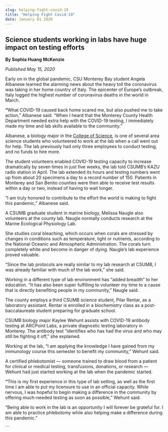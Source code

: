 ```yaml
---
slug: helping-fight-covid-19
title: "Helping Fight Covid-19"
date: January 01 2020
---
```


 
<h2>Science students working in labs have huge impact on testing efforts</h2>
<p><b>By Sophia Huang McKenzie</b></p>
<p><i>Published May 15, 2020</i></p>
<p>
  Early on in the global pandemic, CSU Monterey Bay student Angela Albanese
  learned the alarming news about the heavy toll the coronavirus was taking in
  her home country of Italy. The epicenter of Europe’s outbreak, Italy logged
  the highest number of coronavirus deaths in the world in March.
</p>
<p>
  <b>“</b>What COVID-19 caused back home scared me, but also pushed me to take
  action,” Albanese said. “When I heard that the Monterey County Health
  Department needed extra help with the COVID-19 testing, I immediately made my
  time and lab skills available to the community.”
</p>
<p>
  Albanese, a biology major in the
  <a href="https://csumb.edu/science/">College of Science</a>, is one of several
  area science students who volunteered to work at the lab when a call went out
  for help. The lab previously had only three employees to conduct testing, and
  no funds to hire more.
</p>
<p>
  The student volunteers enabled COVID-19 testing capacity to increase
  dramatically by seven times in just five weeks, the lab told CSUMB’s KAZU
  radio station in April. The lab extended its hours and testing numbers went up
  from about 20 specimens a day to a record number of 150. Patients in Monterey
  and San Benito counties were then able to receive test results within a day or
  two, instead of having to wait longer.
</p>
<p>
  “I am truly honored to contribute to the effort the world is making to fight
  this pandemic,” Albanese said.
</p>
<p>
  A CSUMB graduate student in marine biology, Melissa Naugle also volunteers at
  the county lab. Naugle normally conducts research at the Marine Ecological
  Physiology Lab.
</p>
<p>
  She studies coral bleaching, which occurs when corals are stressed by changes
  in conditions such as temperature, light or nutrients, according to the
  National Oceanic and Atmospheric Administration. The corals turn completely
  white and become in danger of dying. Naugle’s lab experience proved valuable.
</p>
<p>
  “Since the lab protocols are really similar to my lab research at CSUMB, I was
  already familiar with much of the lab work,” she said.
</p>
<p>
  Working in a different type of lab environment has “added breadth” to her
  education. “It has also been super fulfilling to volunteer my time to a cause
  that is directly benefiting people in my community,” Naugle said.
</p>
<p>
  The county employs a third CSUMB science student, Pilar Rentar, as a
  laboratory assistant. Rentar is enrolled in a biochemistry class as a
  post-baccalaureate student preparing for graduate school.
</p>
<p>
  CSUMB biology major Kaylee Wehunt assists with COVID-19 antibody testing at
  ARCPoint Labs, a private diagnostic testing laboratory in Monterey. The
  antibody test “identifies who has had the virus and who may still be fighting
  it off,” she explained.
</p>
<p>
  Working at the lab, “I am applying the knowledge I have gained from my
  immunology course this semester to benefit my community,” Wehunt said.
</p>
<p>
  A certified phlebotomist — someone trained to draw blood from a patient for
  clinical or medical testing, transfusions, donations, or research — Wehunt had
  just started working at the lab when the pandemic started.
</p>
<p>
  <b>“</b>This is my first experience in this type of lab setting, as well as
  the first time I am able to put my licensure to use in an official capacity.
  While nervous, I was hopeful to begin making a difference in the community by
  offering much-needed testing as soon as possible,” Wehunt said.
</p>
<p>
  “Being able to work in the lab is an opportunity I will forever be grateful
  for. I am able to practice phlebotomy while also helping make a difference
  during this pandemic.”<b></b>
</p>
```
